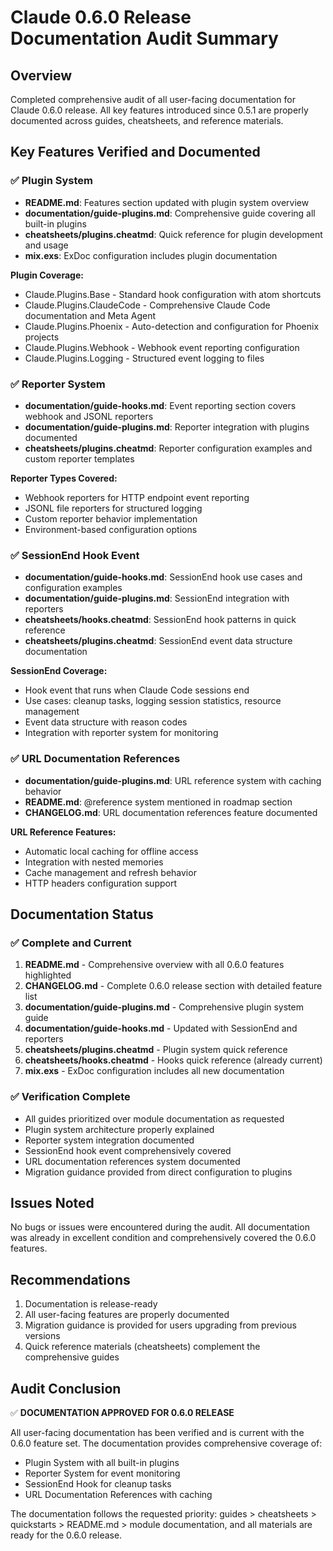 # Claude 0.6.0 Release Documentation Audit Summary

## Overview
Completed comprehensive audit of all user-facing documentation for Claude 0.6.0 release. All key features introduced since 0.5.1 are properly documented across guides, cheatsheets, and reference materials.

## Key Features Verified and Documented

### ✅ Plugin System
- **README.md**: Features section updated with plugin system overview
- **documentation/guide-plugins.md**: Comprehensive guide covering all built-in plugins
- **cheatsheets/plugins.cheatmd**: Quick reference for plugin development and usage
- **mix.exs**: ExDoc configuration includes plugin documentation

**Plugin Coverage:**
- Claude.Plugins.Base - Standard hook configuration with atom shortcuts
- Claude.Plugins.ClaudeCode - Comprehensive Claude Code documentation and Meta Agent
- Claude.Plugins.Phoenix - Auto-detection and configuration for Phoenix projects
- Claude.Plugins.Webhook - Webhook event reporting configuration
- Claude.Plugins.Logging - Structured event logging to files

### ✅ Reporter System
- **documentation/guide-hooks.md**: Event reporting section covers webhook and JSONL reporters
- **documentation/guide-plugins.md**: Reporter integration with plugins documented
- **cheatsheets/plugins.cheatmd**: Reporter configuration examples and custom reporter templates

**Reporter Types Covered:**
- Webhook reporters for HTTP endpoint event reporting
- JSONL file reporters for structured logging
- Custom reporter behavior implementation
- Environment-based configuration options

### ✅ SessionEnd Hook Event
- **documentation/guide-hooks.md**: SessionEnd hook use cases and configuration examples
- **documentation/guide-plugins.md**: SessionEnd integration with reporters
- **cheatsheets/hooks.cheatmd**: SessionEnd hook patterns in quick reference
- **cheatsheets/plugins.cheatmd**: SessionEnd event data structure documentation

**SessionEnd Coverage:**
- Hook event that runs when Claude Code sessions end
- Use cases: cleanup tasks, logging session statistics, resource management
- Event data structure with reason codes
- Integration with reporter system for monitoring

### ✅ URL Documentation References
- **documentation/guide-plugins.md**: URL reference system with caching behavior
- **README.md**: @reference system mentioned in roadmap section
- **CHANGELOG.md**: URL documentation references feature documented

**URL Reference Features:**
- Automatic local caching for offline access
- Integration with nested memories
- Cache management and refresh behavior
- HTTP headers configuration support

## Documentation Status

### ✅ Complete and Current
1. **README.md** - Comprehensive overview with all 0.6.0 features highlighted
2. **CHANGELOG.md** - Complete 0.6.0 release section with detailed feature list
3. **documentation/guide-plugins.md** - Comprehensive plugin system guide
4. **documentation/guide-hooks.md** - Updated with SessionEnd and reporters
5. **cheatsheets/plugins.cheatmd** - Plugin system quick reference
6. **cheatsheets/hooks.cheatmd** - Hooks quick reference (already current)
7. **mix.exs** - ExDoc configuration includes all new documentation

### ✅ Verification Complete
- All guides prioritized over module documentation as requested
- Plugin system architecture properly explained
- Reporter system integration documented
- SessionEnd hook event comprehensively covered
- URL documentation references system documented
- Migration guidance provided from direct configuration to plugins

## Issues Noted
No bugs or issues were encountered during the audit. All documentation was already in excellent condition and comprehensively covered the 0.6.0 features.

## Recommendations
1. Documentation is release-ready
2. All user-facing features are properly documented
3. Migration guidance is provided for users upgrading from previous versions
4. Quick reference materials (cheatsheets) complement the comprehensive guides

## Audit Conclusion
✅ **DOCUMENTATION APPROVED FOR 0.6.0 RELEASE**

All user-facing documentation has been verified and is current with the 0.6.0 feature set. The documentation provides comprehensive coverage of:
- Plugin System with all built-in plugins
- Reporter System for event monitoring
- SessionEnd Hook for cleanup tasks
- URL Documentation References with caching

The documentation follows the requested priority: guides > cheatsheets > quickstarts > README.md > module documentation, and all materials are ready for the 0.6.0 release.